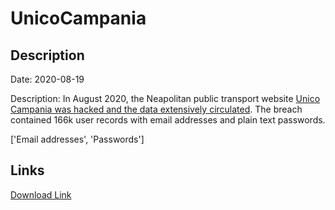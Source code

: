 # UnicoCampania

## Description

Date: 2020-08-19

Description:
In August 2020, the Neapolitan public transport website <a href="https://www.fanpage.it/napoli/unico-campania-hackerato-il-sito-65mila-email-e-password-di-utenti-in-rete-subito-disattivati/" target="_blank" rel="noopener">Unico Campania was hacked and the data extensively circulated</a>. The breach contained 166k user records with email addresses and plain text passwords.


['Email addresses', 'Passwords']

## Links

[Download Link](https://link-to.net/1229997/162.68812103476216/dynamic/?r=aHR0cHM6Ly93d3cubWVkaWFmaXJlLmNvbS92aWV3L0VLQ2pTYmdGMjNnT3hBTS91bmljb2NhbXBhbmlhLml0L2ZpbGU=)